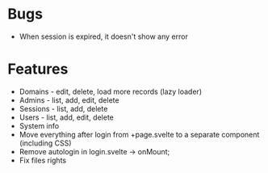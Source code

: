 # Bugs

- When session is expired, it doesn't show any error

# Features

- Domains - edit, delete, load more records (lazy loader)
- Admins - list, add, edit, delete
- Sessions - list, add, delete
- Users - list, add, edit, delete
- System info
- Move everything after login from +page.svelte to a separate component (including CSS)
- Remove autologin in login.svelte -> onMount;
- Fix files rights
